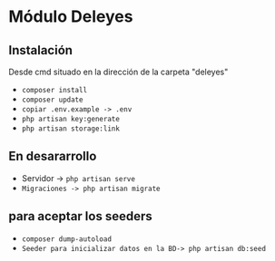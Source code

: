 # Módulo Deleyes


## Instalación 

Desde cmd situado en la dirección de la carpeta "deleyes"
* `composer install`
* `composer update`
* `copiar .env.example -> .env`
* `php artisan key:generate`
* `php artisan storage:link`


## En desararrollo
* Servidor -> `php artisan serve`
* `Migraciones -> php artisan migrate`

## para aceptar los seeders 
* `composer dump-autoload `
* `Seeder para inicializar datos en la BD-> php artisan db:seed `


